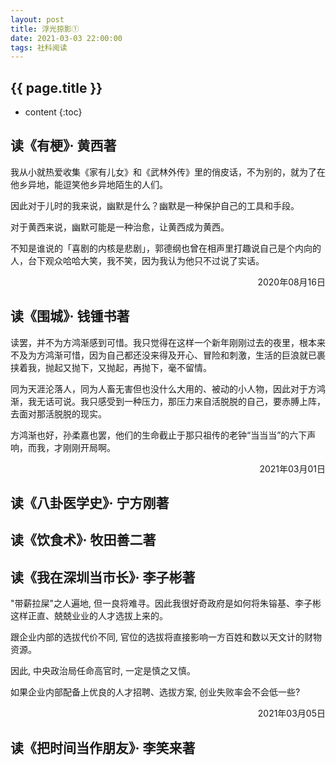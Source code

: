 ```yaml
---
layout: post
title: 浮光掠影①
date: 2021-03-03 22:00:00
tags: 社科阅读
--- 
```


<h2>{{ page.title }}</h2>

* content
{:toc}

## 读《有梗》· 黄西著

我从小就热爱收集《家有儿女》和《武林外传》里的俏皮话，不为别的，就为了在他乡异地，能逗笑他乡异地陌生的人们。

因此对于儿时的我来说，幽默是什么？幽默是一种保护自己的工具和手段。

对于黄西来说，幽默可能是一种治愈，让黄西成为黄西。

不知是谁说的「喜剧的内核是悲剧」，郭德纲也曾在相声里打趣说自己是个内向的人，台下观众哈哈大笑，我不笑，因为我认为他只不过说了实话。

<p align="right">2020年08月16日</p>

## 读《围城》· 钱锺书著

读罢，并不为方鸿渐感到可惜。我只觉得在这样一个新年刚刚过去的夜里，根本来不及为方鸿渐可惜，因为自己都还没来得及开心、冒险和刺激，生活的巨浪就已裹挟着我，抛起又抛下，又抛起，再抛下，毫不留情。

同为天涯沦落人，同为人畜无害但也没什么大用的、被动的小人物，因此对于方鸿渐，我无话可说。我只感受到一种压力，那压力来自活脱脱的自己，要赤膊上阵，去面对那活脱脱的现实。

方鸿渐也好，孙柔嘉也罢，他们的生命截止于那只祖传的老钟“当当当”的六下声响，而我，才刚刚开局啊。

<p align="right">2021年03月01日</p>

## 读《八卦医学史》· 宁方刚著

## 读《饮食术》· 牧田善二著

## 读《我在深圳当市长》· 李子彬著

"带薪拉屎"之人遍地, 但一良将难寻。因此我很好奇政府是如何将朱镕基、李子彬这样正直、兢兢业业的人才选拔上来的。

跟企业内部的选拔代价不同, 官位的选拔将直接影响一方百姓和数以天文计的财物资源。

因此, 中央政治局任命高官时, 一定是慎之又慎。

如果企业内部配备上优良的人才招聘、选拔方案, 创业失败率会不会低一些?

<p align="right">2021年03月05日</p>

## 读《把时间当作朋友》· 李笑来著

